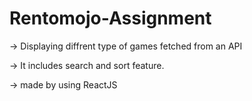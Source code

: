 # Rentomojo-Assignment

-> Displaying diffrent type of games fetched from an API

-> It includes search and sort feature.

-> made by using ReactJS
